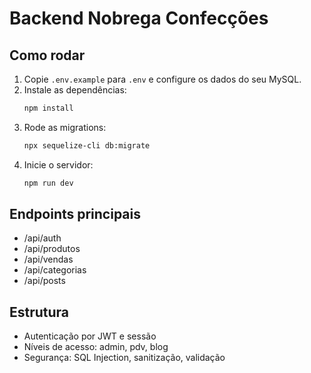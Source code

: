 # Backend Nobrega Confecções

## Como rodar

1. Copie `.env.example` para `.env` e configure os dados do seu MySQL.
2. Instale as dependências:
   ```bash
   npm install
   ```
3. Rode as migrations:
   ```bash
   npx sequelize-cli db:migrate
   ```
4. Inicie o servidor:
   ```bash
   npm run dev
   ```

## Endpoints principais
- /api/auth
- /api/produtos
- /api/vendas
- /api/categorias
- /api/posts

## Estrutura
- Autenticação por JWT e sessão
- Níveis de acesso: admin, pdv, blog
- Segurança: SQL Injection, sanitização, validação
